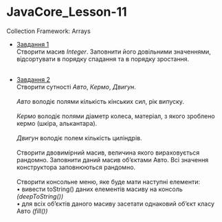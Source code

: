 # JavaCore_Lesson-11
Collection Framework: Arrays

* [Завдання 1](https://github.com/AlexeyDolgov/JavaCore_Lesson-11/tree/master/JavaCore_Lesson-11/src/ua/lviv/lgs/task11_1)<br>
Створити масив <i>Integer</i>. Заповнити його довільними значеннями, відсортувати в порядку спадання та в порядку зростання.<br><br>

* [Завдання 2](https://github.com/AlexeyDolgov/JavaCore_Lesson-11/tree/master/JavaCore_Lesson-11/src/ua/lviv/lgs/task11_2)<br>
Створити сутності <i>Авто</i>, <i>Кермо</i>, <i>Двигун</i>.<br><br>
<i>Авто</i> володіє полями кількість кінських сил, рік випуску.<br><br>
<i>Кермо</i> володіє полями діаметр колеса, матеріал, з якого зроблено кермо (шкіра, алькантара).<br><br>
<i>Двигун</i> володіє полем кількість циліндрів.<br><br>
Створити двовимірний масив, величина якого вираховується рандомно. Заповнити даний масив об’єктами Авто. Всі значення конструктора
заповнюються рандомно.<br><br>
Створити консольне меню, яке буде мати наступні елементи:<br>
• вивести toString() даних елементів масиву на консоль <i>(deepToString())</i><br>
• для всіх об’єктів даного масиву засетати однаковий об’єкт класу Авто <i>(fill())</i><br><br>
